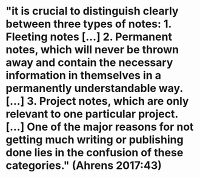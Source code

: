 # "it is crucial to distinguish clearly between three types of notes: 1. Fleeting notes […] 2. Permanent notes, which will never be thrown away and contain the necessary information in themselves in a permanently understandable way. […] 3. Project notes, which are only relevant to one particular project. […] One of the major reasons for not getting much writing or publishing done lies in the confusion of these categories." (Ahrens 2017:43)